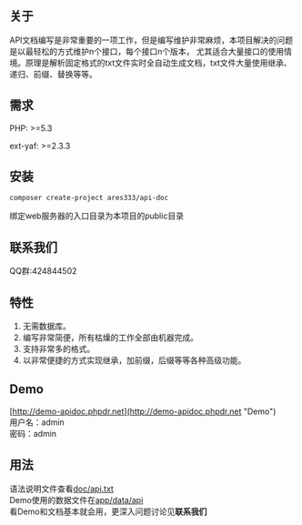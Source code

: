关于
-----

API文档编写是非常重要的一项工作，但是编写维护非常麻烦，本项目解决的问题是以最轻松的方式维护n个接口，每个接口n个版本，
尤其适合大量接口的使用情境。原理是解析固定格式的txt文件实时全自动生成文档，txt文件大量使用继承、递归、前缀、替换等等。

需求
----
PHP: >=5.3

ext-yaf: >=2.3.3

安装
----
```
composer create-project ares333/api-doc
```

绑定web服务器的入口目录为本项目的public目录

联系我们
--------
QQ群:424844502

特性
----
1. 无需数据库。
1. 编写非常简便，所有枯燥的工作全部由机器完成。
1. 支持非常多的格式。
1. 以非常便捷的方式实现继承，加前缀，后缀等等各种高级功能。

Demo
----
[http://demo-apidoc.phpdr.net](http://demo-apidoc.phpdr.net "Demo")<br>
用户名：admin<br>
密码：admin

用法
----
语法说明文件查看[doc/api.txt](doc/Api.txt)<br>
Demo使用的数据文件在[app/data/api](app/data/api)<br>
看Demo和文档基本就会用，更深入问题讨论见<b>联系我们</b>